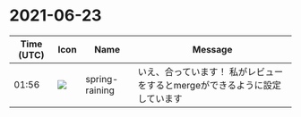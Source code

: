 # 2021-06-23

|Time (UTC)|Icon|Name|Message|
|---|---|---|---|
|01:56|![](https://secure.gravatar.com/avatar/1ac180f0868137292905c311b5fff781.jpg?s=72&d=https%3A%2F%2Fa.slack-edge.com%2Fdf10d%2Fimg%2Favatars%2Fava_0021-72.png)|spring-raining|いえ、合っています！ 私がレビューをするとmergeができるように設定しています|
